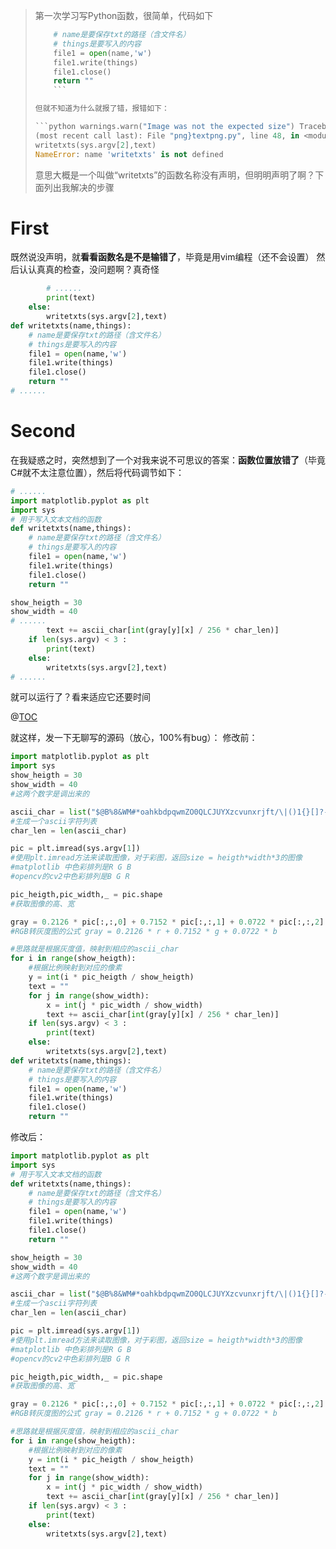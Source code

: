 > 第一次学习写Python函数，很简单，代码如下
> 
> ```python def writetxts(name,things):
>     # name是要保存txt的路径（含文件名）
>     # things是要写入的内容
>     file1 = open(name,'w')
>     file1.write(things)
>     file1.close()
>     return ""
>     ```
>
> 但就不知道为什么就报了错，报错如下：
> 
> ```python warnings.warn("Image was not the expected size") Traceback
> (most recent call last): File "png}textpng.py", line 48, in <module>
> writetxts(sys.argv[2],text)
> NameError: name 'writetxts' is not defined
>  ```
> 
> 意思大概是一个叫做“writetxts”的函数名称没有声明，但明明声明了啊？下面列出我解决的步骤

# First

既然说没声明，就**看看函数名是不是输错了**，毕竟是用vim编程（还不会设置）
然后认认真真的检查，没问题啊？真奇怪

```python
        # ......
        print(text)
    else:
        writetxts(sys.argv[2],text)
def writetxts(name,things):
    # name是要保存txt的路径（含文件名）
    # things是要写入的内容
    file1 = open(name,'w')
    file1.write(things)
    file1.close()
    return ""
# ......
```

# Second

在我疑惑之时，突然想到了一个对我来说不可思议的答案：**函数位置放错了**（毕竟C#就不太注意位置），然后将代码调节如下：

```python
# ......
import matplotlib.pyplot as plt
import sys
# 用于写入文本文档的函数
def writetxts(name,things):
    # name是要保存txt的路径（含文件名）
    # things是要写入的内容
    file1 = open(name,'w')
    file1.write(things)
    file1.close()
    return ""

show_heigth = 30
show_width = 40
# ......
        text += ascii_char[int(gray[y][x] / 256 * char_len)]
    if len(sys.argv) < 3 :
        print(text)
    else:
        writetxts(sys.argv[2],text)
# ......
```
就可以运行了？看来适应它还要时间

@[TOC](End)

就这样，发一下无聊写的源码（放心，100%有bug）：
修改前：

```python
import matplotlib.pyplot as plt
import sys
show_heigth = 30
show_width = 40
#这两个数字是调出来的

ascii_char = list("$@B%8&WM#*oahkbdpqwmZO0QLCJUYXzcvunxrjft/\|()1{}[]?-_+~<>i!lI;:,\"^`'. ")
#生成一个ascii字符列表
char_len = len(ascii_char)

pic = plt.imread(sys.argv[1])
#使用plt.imread方法来读取图像，对于彩图，返回size = heigth*width*3的图像
#matplotlib 中色彩排列是R G B
#opencv的cv2中色彩排列是B G R

pic_heigth,pic_width,_ = pic.shape
#获取图像的高、宽

gray = 0.2126 * pic[:,:,0] + 0.7152 * pic[:,:,1] + 0.0722 * pic[:,:,2]
#RGB转灰度图的公式 gray = 0.2126 * r + 0.7152 * g + 0.0722 * b

#思路就是根据灰度值，映射到相应的ascii_char
for i in range(show_heigth):
    #根据比例映射到对应的像素
    y = int(i * pic_heigth / show_heigth)
    text = ""
    for j in range(show_width):
        x = int(j * pic_width / show_width)
        text += ascii_char[int(gray[y][x] / 256 * char_len)]
    if len(sys.argv) < 3 :
        print(text)
    else:
        writetxts(sys.argv[2],text)
def writetxts(name,things):
    # name是要保存txt的路径（含文件名）
    # things是要写入的内容
    file1 = open(name,'w')
    file1.write(things)
    file1.close()
    return ""
```
修改后：

```python
import matplotlib.pyplot as plt
import sys
# 用于写入文本文档的函数
def writetxts(name,things):
    # name是要保存txt的路径（含文件名）
    # things是要写入的内容
    file1 = open(name,'w')
    file1.write(things)
    file1.close()
    return ""

show_heigth = 30
show_width = 40
#这两个数字是调出来的

ascii_char = list("$@B%8&WM#*oahkbdpqwmZO0QLCJUYXzcvunxrjft/\|()1{}[]?-_+~<>i!lI;:,\"^`'. ")
#生成一个ascii字符列表
char_len = len(ascii_char)

pic = plt.imread(sys.argv[1])
#使用plt.imread方法来读取图像，对于彩图，返回size = heigth*width*3的图像
#matplotlib 中色彩排列是R G B
#opencv的cv2中色彩排列是B G R

pic_heigth,pic_width,_ = pic.shape
#获取图像的高、宽

gray = 0.2126 * pic[:,:,0] + 0.7152 * pic[:,:,1] + 0.0722 * pic[:,:,2]
#RGB转灰度图的公式 gray = 0.2126 * r + 0.7152 * g + 0.0722 * b

#思路就是根据灰度值，映射到相应的ascii_char
for i in range(show_heigth):
    #根据比例映射到对应的像素
    y = int(i * pic_heigth / show_heigth)
    text = ""
    for j in range(show_width):
        x = int(j * pic_width / show_width)
        text += ascii_char[int(gray[y][x] / 256 * char_len)]
    if len(sys.argv) < 3 :
        print(text)
    else:
        writetxts(sys.argv[2],text)

```


